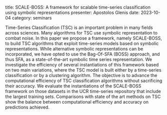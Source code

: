 title: SCALE-BOSS: A framework for scalable time-series classification using symbolic representations
presenter: Apostolos Glenis
date: 2023-10-04
category: seminars

Time-Series Classification (TSC) is an important problem in many fields across sciences. Many algorithms for TSC use symbolic representation to combat noise. In this paper we propose a framework, namely SCALE-BOSS, to build TSC algorithms that exploit time-series models based on symbolic representations. While alternative symbolic representations can be incorporated, we have opted to use the Bag-Of-SFA (BOSS) approach, and thus SFA, as a state-of-the-art symbolic time series representation. We investigate the efficiency of several instantiations of this framework based on two main variations, where the TSC model is built either by a time-series classification or by a clustering algorithm. The objective is to advance the computational efficiency of TSC classification algorithms without sacrificing their accuracy. We evaluate the instantiations of the SCALE-BOSS framework on those datasets in the UCR time-series repository that include the largest training sets. Comparisons with state of the art methods on TSC show the balance between computational efficiency and accuracy on predictions achieved.
